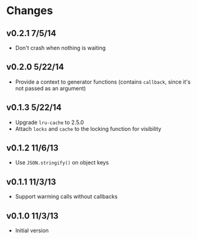 # Changes

## v0.2.1 7/5/14

* Don't crash when nothing is waiting

## v0.2.0 5/22/14

* Provide a context to generator functions (contains `callback`, since it's not
  passed as an argument)

## v0.1.3 5/22/14

* Upgrade `lru-cache` to 2.5.0
* Attach `locks` and `cache` to the locking function for visibility

## v0.1.2 11/6/13

* Use `JSON.stringify()` on object keys

## v0.1.1 11/3/13

* Support warming calls without callbacks

## v0.1.0 11/3/13

* Initial version
